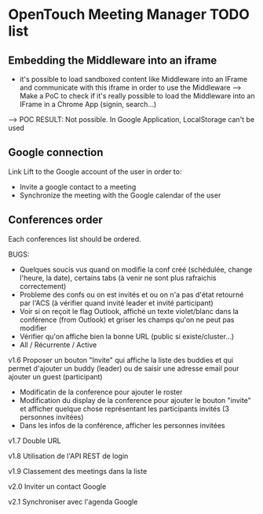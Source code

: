 # OpenTouch Meeting Manager TODO list

## Embedding the Middleware into an iframe

- it's possible to load sandboxed content like Middleware into an IFrame and communicate with this iframe in order to use the Middleware
--> Make a PoC to check if it's really possible to load the Middleware into an IFrame in a Chrome App (signin, search...)

--> POC RESULT: Not possible. In Google Application, LocalStorage can't be used


## Google connection

Link Lift to the Google account of the user in order to:
- Invite a google contact to a meeting
- Synchronize the meeting with the Google calendar of the user

## Conferences order

Each conferences list should be ordered. 


BUGS:
- Quelques soucis vus quand on modifie la conf créé (schédulée, change l'heure, la date), certains tabs (à venir ne sont plus rafraichis correctement)
- Probleme des confs ou on est invités et ou on n'a pas d'état retourné par l'ACS (à vérifier quand invité leader et invité participant)
- Voir si on reçoit le flag Outlook, affiché un texte violet/blanc dans la conférence (from Outlook) et griser les champs qu'on ne peut pas modifier
- Vérifier qu'on affiche bien la bonne URL (public si existe/cluster...)
- All / Récurrente / Active


v1.6
Proposer un bouton "Invite" qui affiche la liste des buddies et qui permet d'ajouter un buddy (leader) ou de saisir une adresse email pour ajouter un guest (participant)
- Modificatin de la conference pour ajouter le roster
- Modification du display de la conference pour ajouter le bouton "invite" et afficher quelque chose représentant les participants invités (3 personnes invitées)
- Dans les infos de la conférence, afficher les personnes invitées

v1.7
Double URL

v1.8
Utilisation de l'API REST de login

v1.9
Classement des meetings dans la liste

v2.0
Inviter un contact Google

v2.1
Synchroniser avec l'agenda Google 